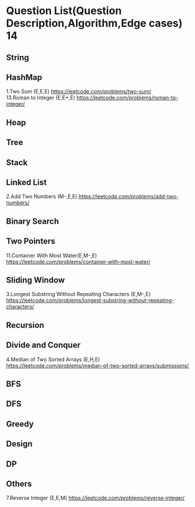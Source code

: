 # Question List(Question Description,Algorithm,Edge cases) 14
## String
## HashMap
1.Two Sum (E,E,E) https://leetcode.com/problems/two-sum/  
13.Roman to Integer (E,E+,E) https://leetcode.com/problems/roman-to-integer/
## Heap
## Tree
## Stack
## Linked List
2.Add Two Numbers (M-,E,E) https://leetcode.com/problems/add-two-numbers/
## Binary Search
## Two Pointers
11.Container With Most Water(E,M-,E) https://leetcode.com/problems/container-with-most-water/
## Sliding Window
3.Longest Substring Without Repeating Characters (E,M-,E) https://leetcode.com/problems/longest-substring-without-repeating-characters/
## Recursion
## Divide and Conquer
4.Median of Two Sorted Arrays (E,H,E) https://leetcode.com/problems/median-of-two-sorted-arrays/submissions/
## BFS
## DFS
## Greedy
## Design
## DP
## Others
7.Reverse Integer (E,E,M) https://leetcode.com/problems/reverse-integer/

